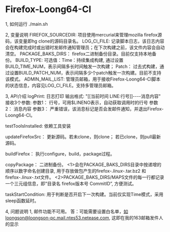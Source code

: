 # Firefox-Loong64-CI

1, 如何运行
./main.sh

2, 变量说明
FIREFOX_SOURCEDIR: 项目使用mercurial来管理mozilla firefox源码，该变量即hg clone的源码目录名。
LOG_CI_FILE: 记录脚本日志，该日志内容会在构建完成时或出错时发邮件通知管理员；在下次构建之前，该文件内容会自动清空。
PACKAGE_BAKS_DIRS： firefox二进制备份目录。目前仅支持本地备份。
BUILD_TYPE: 可选值：Time：持续集成构建, 通过设置BUILD_TIME_NUM，表示间隔多长时间触发一次构建； 
                    Patch： 过去式构建，通过设置BUILD_PATCH_NUM，表示间隔多少个patch触发一次构建。目前不支持该模式。
ADMIN_MAIL_LIST: 管理员邮箱，用于接收Firefox-Loong64-CI脚本的状态信息，内容见LOG_CI_FILE。支持多管理员邮箱。

3, API介绍
logPrint: 日志打印
  输出格式: "[[当前时间  LINE:行号]]----消息内容"
  接收3个参数: 参数1： 行号，可用$LINENO表示，自动获取调用时的行号
               参数2： 消息内容
               参数3： 严重错误，该消息标记是否会发邮件通知，并退出Firefox-Loong64-CI。

testToolsInstalled: 依赖工具安装

updateFirefoxSrc： 更新源码。若未clone，则clone； 若已clone，则pull最新源码。

buildFirefox： 执行configure，build，package过程。

copyPackage： 二进制备份。
              <1>会在PACKAGE_BAKS_DIRS目录中按递增的顺序以数字命名创建目录, 用于存放做包产生的firefox-*.linux-*.tar.bz2
                 和firefox-*.linux-*.txt文件。
              <2>PACKAGE_BAKS_DIRS/MAPS文件的每一行都记录一个三元组信息，即"目录名  firefox版本号 CommitID”, 方便测试。

taskStartCondition: 用于判断是否开启下一次构建。当前仅实现Time模式，采用sleep函数延时。

4, 问题说明
  1, 邮件功能不可用。
  答：可能需要设置白名单，如loongson@loongson-pc.mail.ntes53.netease.com, 这即在我的163邮箱发件人的显示
